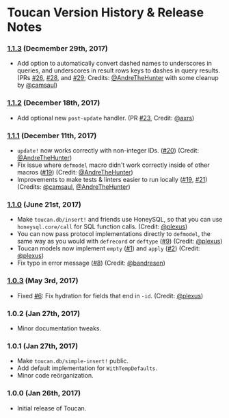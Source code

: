 # Toucan Version History & Release Notes

### [1.1.3](https://github.com/metabase/toucan/compare/1.1.1...1.1.3) (Decmember 29th, 2017)

*  Add option to automatically convert dashed names to underscores in queries, and underscores in result rows keys to dashes in query results.
   (PRs [#26](https://github.com/metabase/toucan/issues/26), [#28](https://github.com/metabase/toucan/issues/28), and [#29](https://github.com/metabase/toucan/issues/29);
   Credits: [@AndreTheHunter](https://github.com/AndreTheHunter) with some cleanup by [@camsaul](https://github.com/camsaul))

### [1.1.2](https://github.com/metabase/toucan/compare/1.1.1...1.1.2) (December 18th, 2017)

*  Add optional new `post-update` handler. (PR [#23](https://github.com/metabase/toucan/issues/23), Credit: [@axrs](https://github.com/axrs))

### [1.1.1](https://github.com/metabase/toucan/compare/1.1.0...1.1.1) (December 11th, 2017)

*  `update!` now works correctly with non-integer IDs. ([#20](https://github.com/metabase/toucan/issues/20)) (Credit: [@AndreTheHunter](https://github.com/AndreTheHunter))
*  Fix issue where `defmodel` macro didn't work correctly inside of other macros ([#19](https://github.com/metabase/toucan/issues/19)) (Credit: [@AndreTheHunter](https://github.com/AndreTheHunter))
*  Improvements to make tests & linters easier to run locally ([#19](https://github.com/metabase/toucan/issues/19), [#21](https://github.com/metabase/toucan/issues/21)) (Credits: [@camsaul](https://github.com/camsaul), [@AndreTheHunter](https://github.com/AndreTheHunter))

### [1.1.0](https://github.com/metabase/toucan/compare/1.0.3...1.1.0) (June 21st, 2017)

*  Make `toucan.db/insert!` and friends use HoneySQL, so that you can use `honeysql.core/call` for SQL function calls. (Credit: [@plexus](https://github.com/plexus))
*  You can now pass protocol implementations directly to `defmodel`, the same way as you would with `defrecord` or `deftype`
   ([#9](https://github.com/metabase/toucan/issues/9)) (Credit: [@plexus](https://github.com/plexus))
*  Toucan models now implement `empty` ([#1](https://github.com/metabase/toucan/issues/1)) and `apply` ([#2](https://github.com/metabase/toucan/issues/2)) (Credit: [@plexus](https://github.com/plexus))
*  Fix typo in error message ([#8](https://github.com/metabase/toucan/issues/8)) (Credit: [@bandresen](https://github.com/bandresen))


### [1.0.3](https://github.com/metabase/toucan/compare/1.0.2...1.0.3) (May 3rd, 2017)

*  Fixed [#6](https://github.com/metabase/toucan/issues/6): Fix hydration for fields that end in `-id`. (Credit: [@plexus](https://github.com/plexus))


### 1.0.2 (Jan 27th, 2017)

*  Minor documentation tweaks.


### 1.0.1 (Jan 27th, 2017)

*  Make `toucan.db/simple-insert!` public.
*  Add default implementation for `WithTempDefaults`.
*  Minor code reörganization.


### 1.0.0 (Jan 26th, 2017)

*  Initial release of Toucan.
